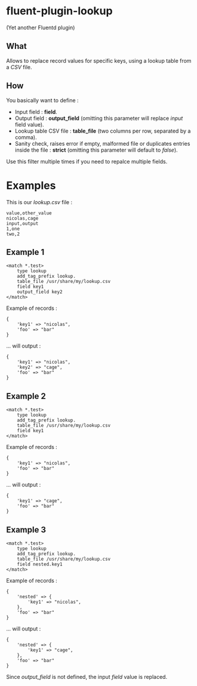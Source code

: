 fluent-plugin-lookup
====================

(Yet another Fluentd plugin)

What
----

Allows to replace record values for specific keys, using a lookup table from a *CSV* file.

How
---

You basically want to define :
- Input field : **field**.
- Output field : **output_field** (omitting this parameter will replace *input* field value).
- Lookup table CSV file : **table_file** (two columns per row, separated by a comma).
- Sanity check, raises error if empty, malformed file or duplicates entries inside the file : **strict** (omitting this parameter will default to *false*).

Use this filter multiple times if you need to repalce multiple fields.

Examples
========

This is our *lookup.csv* file :

```
value,other_value
nicolas,cage
input,output
1,one
two,2
```

Example 1
---------

```
<match *.test>
    type lookup
    add_tag_prefix lookup.
    table_file /usr/share/my/lookup.csv
    field key1
    output_field key2
</match>
```

Example of records :
```
{
    'key1' => "nicolas",
    'foo' => "bar"
}
```
... will output :
```
{
    'key1' => "nicolas",
    'key2' => "cage",
    'foo' => "bar"
}
```

Example 2
---------

```
<match *.test>
    type lookup
    add_tag_prefix lookup.
    table_file /usr/share/my/lookup.csv
    field key1
</match>
```

Example of records :
```
{
    'key1' => "nicolas",
    'foo' => "bar"
}
```
... will output :
```
{
    'key1' => "cage",
    'foo' => "bar"
}
```
Example 3
---------

```
<match *.test>
    type lookup
    add_tag_prefix lookup.
    table_file /usr/share/my/lookup.csv
    field nested.key1
</match>
```

Example of records :
```
{
    'nested' => {
        'key1' => "nicolas",
    },
    'foo' => "bar"
}
```
... will output :
```
{
    'nested' => {
        'key1' => "cage",
    },
    'foo' => "bar"
}
```

Since *output_field* is not defined, the input *field* value is replaced.